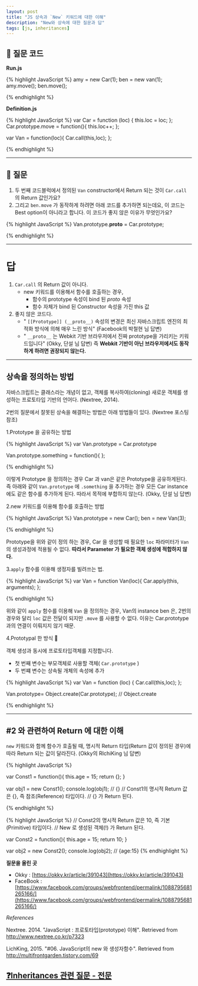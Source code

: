 ```yaml
---
layout: post
title: "JS 상속과 `New` 키워드에 대한 이해"
description: "New와 상속에 대한 질문과 답"
tags: [js, inheritances]
---
```


## 🙋 질문 코드

**Run.js**

{% highlight JavaScript %}
amy = new Car(1);
ben = new van(1);
amy.move();
ben.move();

{% endhighlight %}

**Definition.js**

{% highlight JavaScript %}
var Car = function (loc) {
	this.loc = loc;
};
Car.prototype.move = function(){
	this.loc++;
};

var Van = function(loc){
	Car.call(this,loc);
};

{% endhighlight %}


---

## 🙋 질문

1. 두 번째 코드블럭에서 정의된 `Van` constructor에서 Return 되는 것이 `Car.call` 의 Return 값인가요?
1. 그리고 `ben.move` 가 동작하게 하려면 아래 코드를 추가하면 되는데요, 이 코드는 Best option이 아니라고 합니다. 이 코드가 좋지 않은 이유가 무엇인가요?

{% highlight JavaScript %}
Van.prototype.__proto__ = Car.prototype;

{% endhighlight %}


---

# 답

1.  `Car.call` 의 Return 값이 아니다.
	- new 키워드를 이용해서 함수를 호출하는 경우,
		- 함수의 prototype 속성이 bind 된 _proto_ 속성
		- 함수 자체가 bind 된 Constructor 속성을 가진 this 값
1. 좋지 않은 코드다.
	- " `[[Prototype]] (__proto__)` 속성의 변경은 최신 자바스크립트 엔진의 최적화 방식에 의해 매우 느린 방식" (Facebook의 박철현 님 답변)
	- " `__proto__` 는 Webkit 기반 브라우저에서 진짜 prototype을 가리키는 키워드입니다" (Okky, 단설 님 답변) 즉 **Webkit 기반이 아닌 브라우저에서도 동작하게 하려면 권장되지 않는다.**

---

## 상속을 정의하는 방법

자바스크립트는 클래스라는 개념이 없고, 객체를 복사하여(cloning) 새로운 객체를 생성하는 프로토타입 기반의 언어다. (Nextree, 2014).

2번의 질문에서 잘못된 상속을 해결하는 방법은 아래 방법들이 있다. (Nextree 포스팅 참조)

1.Prototype 을 공유하는 방법

{% highlight JavaScript %}
var Van.prototype = Car.prototype

Van.prototype.something = function(){
};

{% endhighlight %}

이렇게 Prototype 을 정의하는 경우 Car 과 van은 같은 Prototype을 공유하게된다. 즉 아래와 같이 `Van.prototype` 에 `.something` 을 추가하는 경우 모든 Car instance 에도 같은 함수를 추가하게 된다. 따라서 목적에 부합하지 않는다. (Okky, 단설 님 답변)

2.new 키워드를 이용해 함수를 호출하는 방법

{% highlight JavaScript %}
Van.prototype = new Car();
ben = new Van(3);

{% endhighlight %}


Prototype을 위와 같이 정의 하는 경우, Car 을 생성할 때 필요한 `loc` 파라미터가 `Van` 의 생성과정에 적용될 수 없다. **따라서 Parameter 가 필요한 객체 생성에 적합하지 않다.**

3.`apply` 함수를 이용해 생정자를 빌려쓰는 법.

{% highlight JavaScript %}
var Van = function Van(loc){
 Car.apply(this, arguments);
};

{% endhighlight %}

위와 같이 `apply` 함수를 이용해 `Van` 을 정의하는 경우, Van의 instance ben 은, 2번의 경우와 달리 `loc` 값은 전달이 되지만 `.move` 를 사용할 수 없다. 이유는 Car.prototype 과의 연결이 이뤄지지 않기 때문.

4.Prototypal 한 방식 💯

객체 생성과 동시에 프로토타입객체를 지정합니다.

- 첫 번째 변수는 부모객체로 사용할 객체( `Car.prototype` )
- 두 번쨰 변수는 상속될 개체의 속성에 추가


{% highlight JavaScript %}
var Van = function (loc) {
 Car.call(this,loc);
};

Van.prototype= Object.create(Car.prototype);
// Object.create


{% endhighlight %}



---




## #2 와 관련하여 Return 에 대한 이해

 `new` 키워드와 함께 함수가 호출될 때, 명시적 Return 타입(Return 값이 정의된 경우)에 따라 Return 되는 값이 달라진다. (Okky의 RIchiKing 님 답변)

{% highlight JavaScript %}

var Const1 = function(){
	this.age = 15;
	return {};
}

var obj1 = new Const1();
console.log(obj1); // {}
// Const1의 명시적 Return 값은 {}, 즉 참조(Reference) 타입이다.
// {} 가 Return 된다.

{% endhighlight %}


{% highlight JavaScript %}
// Const2의 명시적 Return 값은 10, 즉 기본(Primitive) 타입이다.
// New 로 생성된 객체(!) 가 Return 된다.

var Const2 = function(){
	this.age = 15;
	return 10;
}

var obj2 = new Const2();
console.log(obj2); // {age:15}
{% endhighlight %}

 **질문을 올린 곳**

- Okky : [https://okky.kr/article/391043](https://okky.kr/article/391043)
- FaceBook : [https://www.facebook.com/groups/webfrontend/permalink/1088795681265166/](https://www.facebook.com/groups/webfrontend/permalink/1088795681265166/)

 _References_

Nextree. 2014. "JavaScript : 프로토타입(prototype) 이해". Retrieved from http://www.nextree.co.kr/p7323

LichKing, 2015. "#06. JavaScript의 new 와 생성자함수". Retrieved from http://multifrontgarden.tistory.com/69

## [❓Inheritances 관련 질문 - 전문](https://www.notion.so/Inheritances-3d7688cc4f9341b396609bc1bec47d0c)

